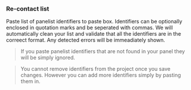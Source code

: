 ### Re-contact list

Paste list of panelist identifiers to paste box. Identifiers can be optionally enclosed in quotation marks and be seperated with commas. We will automatically clean your list and validate that all the identifiers are in the correect format. Any detected errors will be immeadiately shown.

> If you paste panelist identifiers that are not found in your panel they will be simply ignored.

> You cannot remove identifiers from the project once you save changes. However you can add more identifiers simply by pasting them in.
